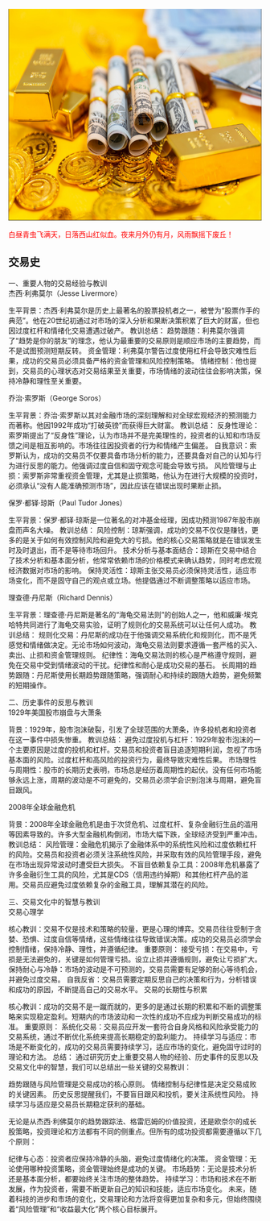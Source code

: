   
<img src="images/gold.PNG" style="height:420px;width:100%;"></img>
   

<font color="red">白昼青虫飞满天，日落西山红似血。夜来月外仍有月，风雨飘摇下废丘！</font>  

## 交易史
一、重要人物的交易经验与教训  
杰西·利弗莫尔（Jesse Livermore）

生平背景：杰西·利弗莫尔是历史上最著名的股票投机者之一，被誉为“股票作手的典范”。他在20世纪初通过对市场的深入分析和果断决策积累了巨大的财富，但也因过度杠杆和情绪化交易遭遇过破产。
教训总结：
趋势跟随：利弗莫尔强调了“趋势是你的朋友”的理念，他认为最重要的交易原则是顺应市场的主要趋势，而不是试图预测短期反转。
资金管理：利弗莫尔警告过度使用杠杆会导致灾难性后果，成功的交易员必须具备严格的资金管理和风险控制策略。
情绪控制：他也提到，交易员的心理状态对交易结果至关重要，市场情绪的波动往往会影响决策，保持冷静和理性至关重要。

乔治·索罗斯（George Soros）  

生平背景：乔治·索罗斯以其对金融市场的深刻理解和对全球宏观经济的预测能力而著称。他因1992年成功“打破英镑”而获得巨大财富。
教训总结：
反身性理论：索罗斯提出了“反身性”理论，认为市场并不是完美理性的，投资者的认知和市场反馈之间是相互影响的。市场往往因投资者的行为和情绪产生偏差。
自我意识：索罗斯认为，成功的交易员不仅要具备市场分析的能力，还要具备对自己的认知与行为进行反思的能力。他强调过度自信和固守观念可能会导致亏损。
风险管理与止损：索罗斯非常重视资金管理，尤其是止损策略，他认为在进行大规模的投资时，必须承认“没有人能准确预测市场”，因此应该在错误出现时果断止损。

保罗·都铎·琼斯（Paul Tudor Jones）  

生平背景：保罗·都铎·琼斯是一位著名的对冲基金经理，因成功预测1987年股市崩盘而声名大噪。
教训总结：
风险控制：琼斯强调，成功的交易不仅仅是赚钱，更多的是关于如何有效控制风险和避免大的亏损。他的核心交易策略就是在错误发生时及时退出，而不是等待市场回升。
技术分析与基本面结合：琼斯在交易中结合了技术分析和基本面分析，他常常依赖市场的价格模式来确认趋势，同时考虑宏观经济数据对市场的影响。
保持灵活性：琼斯主张交易员必须保持灵活性，适应市场变化，而不是固守自己的观点或立场。他提倡通过不断调整策略以适应市场。

理查德·丹尼斯（Richard Dennis）  

生平背景：理查德·丹尼斯是著名的“海龟交易法则”的创始人之一，他和威廉·埃克哈特共同进行了海龟交易实验，证明了规则化的交易系统可以让任何人成功。
教训总结：
规则化交易：丹尼斯的成功在于他强调交易系统化和规则化，而不是凭感觉和情绪做决定。无论市场如何波动，海龟交易法则要求遵循一套严格的买入、卖出、止损和资金管理规则。
纪律性：海龟交易法则的核心是严格遵守规则，避免在交易中受到情绪波动的干扰。纪律性和耐心是成功交易的基石。
长周期的趋势跟随：丹尼斯使用长期趋势跟随策略，强调耐心和持续的跟随大趋势，避免频繁的短期操作。

二、历史事件的反思与教训  
1929年美国股市崩盘与大萧条

背景：1929年，股市泡沫破裂，引发了全球范围的大萧条，许多投机者和投资者在这一事件中损失惨重。
教训总结：
避免过度投机与杠杆：1929年股市泡沫的一个主要原因是过度的投机和杠杆。交易员和投资者盲目追逐短期利润，忽视了市场基本面的风险。过度杠杆和高风险的投资行为，最终导致灾难性后果。
市场理性与周期性：股市的长期历史表明，市场总是经历着周期性的起伏。没有任何市场能够永远上涨，周期的波动是不可避免的，交易员必须学会识别泡沫与周期，避免盲目跟风。

2008年全球金融危机  

背景：2008年全球金融危机是由于次贷危机、过度杠杆、复杂金融衍生品的滥用等因素导致的。许多大型金融机构倒闭，市场大幅下跌，全球经济受到严重冲击。
教训总结：
风险管理：金融危机揭示了金融体系中的系统性风险和过度依赖杠杆的风险。交易员和投资者必须关注系统性风险，并采取有效的风险管理手段，避免在市场出现异常波动时遭受巨大损失。
不盲目依赖复杂工具：2008年危机暴露了许多金融衍生工具的风险，尤其是CDS（信用违约掉期）和其他杠杆产品的滥用。交易员应避免过度依赖复杂的金融工具，理解其潜在的风险。

三、交易文化中的智慧与教训  
交易心理学

核心教训：交易不仅是技术和策略的较量，更是心理的博弈。交易员往往受制于贪婪、恐惧、过度自信等情绪，这些情绪往往导致错误决策。成功的交易员必须学会控制情绪，保持冷静、理性，并遵循纪律。
重要原则：
接受亏损：在交易中，亏损是无法避免的，关键是如何管理亏损。设立止损并遵循规则，避免让亏损扩大。
保持耐心与冷静：市场的波动是不可预测的，交易员需要有足够的耐心等待机会，并避免过度交易。
自我反省：交易员需要定期反思自己的决策和行为，分析错误和成功的原因，不断提高自己的交易水平。
交易的长期性与积累

核心教训：成功的交易不是一蹴而就的，更多的是通过长期的积累和不断的调整策略来实现稳定盈利。短期内的市场波动和一次性的成功不应成为判断交易成功的标准。
重要原则：
系统化交易：交易员应开发一套符合自身风格和风险承受能力的交易系统，通过不断优化系统来提高长期稳定的盈利能力。
持续学习与适应：市场是不断变化的，成功的交易员需要持续学习，适应市场的变化，避免固守过时的理论和方法。
总结：
通过研究历史上重要交易人物的经验、历史事件的反思以及交易文化中的智慧，我们可以总结出一些关键的交易教训：

趋势跟随与风险管理是交易成功的核心原则。
情绪控制与纪律性是决定交易成败的关键因素。
历史反思提醒我们，不要盲目跟风和投机，要关注系统性风险。
持续学习与适应是交易员长期稳定获利的基础。

无论是从杰西·利佛莫尔的趋势跟踪法、格雷厄姆的价值投资，还是欧奈尔的成长股策略，投资理论和方法都有不同的侧重点。但所有的成功投资都需要遵循以下几个原则：

纪律与心态：投资者应保持冷静的头脑，避免过度情绪化的决策。
资金管理：无论使用哪种投资策略，资金管理始终是成功的关键。
市场趋势：无论是技术分析还是基本面分析，都要始终关注市场的整体趋势。
持续学习：市场和技术在不断发展，作为投资者，需要不断更新自己的知识和技能，适应市场变化。
未来，随着科技的进步和市场的变化，交易理论和方法将变得更加复杂和多元，但始终围绕着“风险管理”和“收益最大化”两个核心目标展开。